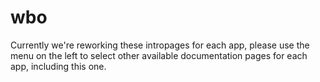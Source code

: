 # wbo

Currently we're reworking these intropages for each app, please use the menu on the left to select other available documentation pages for each app, including this one.
